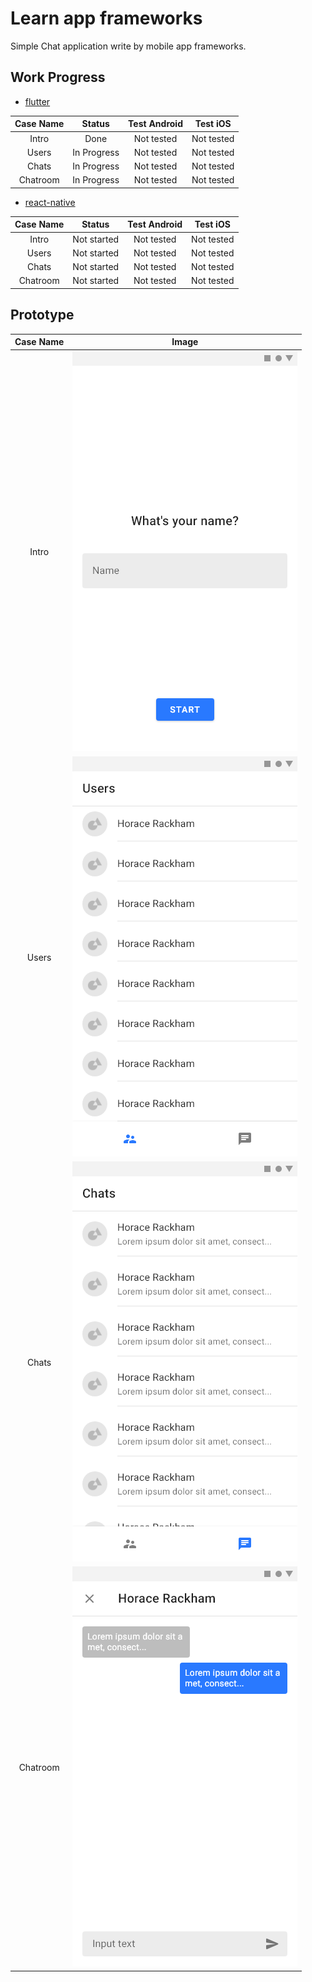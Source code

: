# Learn app frameworks

Simple Chat application write by mobile app frameworks.

## Work Progress

- [flutter](/flutter)

| Case Name |   Status    | Test Android |  Test iOS  |
| :-------: | :---------: | :----------: | :--------: |
|   Intro   |    Done     |  Not tested  | Not tested |
|   Users   | In Progress |  Not tested  | Not tested |
|   Chats   | In Progress |  Not tested  | Not tested |
| Chatroom  | In Progress |  Not tested  | Not tested |

- [react-native](/react-native)

| Case Name |   Status    | Test Android |  Test iOS  |
| :-------: | :---------: | :----------: | :--------: |
|   Intro   | Not started |  Not tested  | Not tested |
|   Users   | Not started |  Not tested  | Not tested |
|   Chats   | Not started |  Not tested  | Not tested |
| Chatroom  | Not started |  Not tested  | Not tested |

## Prototype

| Case Name |                            Image                             |
| :-------: | :----------------------------------------------------------: |
|   Intro   |    ![Prototype of Intro](/resources/prototypes/Intro.png)    |
|   Users   | ![Prototype of Users](/resources/prototypes/Main_Users.png)  |
|   Chats   | ![Prototype of Chats](/resources/prototypes/Main_Chats.png)  |
| Chatroom  | ![Prototype of Chatroom](/resources/prototypes/Chatroom.png) |

